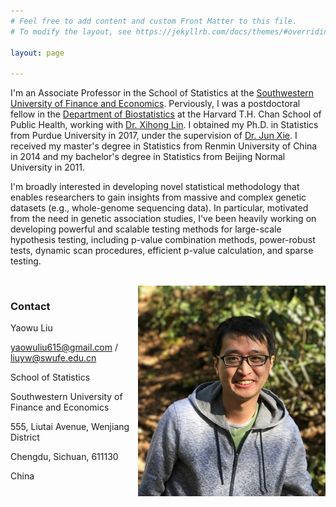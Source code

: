 ```yaml
---
# Feel free to add content and custom Front Matter to this file.
# To modify the layout, see https://jekyllrb.com/docs/themes/#overriding-theme-defaults

layout: page

---
```



I'm an Associate Professor in the School of Statistics at the [Southwestern University of Finance and Economics](https://e.swufe.edu.cn/). Perviously, I was a postdoctoral fellow in the [Department of Biostatistics](https://www.hsph.harvard.edu/biostatistics/) at the Harvard T.H. Chan School of Public Health, working with [Dr. Xihong Lin](https://content.sph.harvard.edu/xlin/). I obtained my Ph.D. in Statistics from Purdue University in 2017, under the supervision of [Dr. Jun Xie](https://www.stat.purdue.edu/~junxie/). I received my master's degree in Statistics from Renmin University of China in 2014 and my bachelor's degree in Statistics from Beijing Normal University in 2011.


I'm broadly interested in developing novel statistical methodology that enables researchers to gain insights from massive and complex genetic datasets (e.g., whole-genome sequencing data). In particular, motivated from the need in genetic association studies, I've been heavily working on developing powerful and scalable testing methods for large-scale hypothesis testing, including p-value combination methods, power-robust tests, dynamic scan procedures, efficient p-value calculation, and sparse testing.




<br>

<img align="right" width="300" height="337" src="https://raw.githubusercontent.com/yaowuliu/yaowuliu.github.io/master/assets/yaowuliu.jpg">

### Contact

Yaowu Liu

[yaowuliu615@gmail.com]() / [liuyw@swufe.edu.cn]()

School of Statistics

Southwestern University of Finance and Economics

555, Liutai Avenue, Wenjiang District

Chengdu, Sichuan, 611130

China





